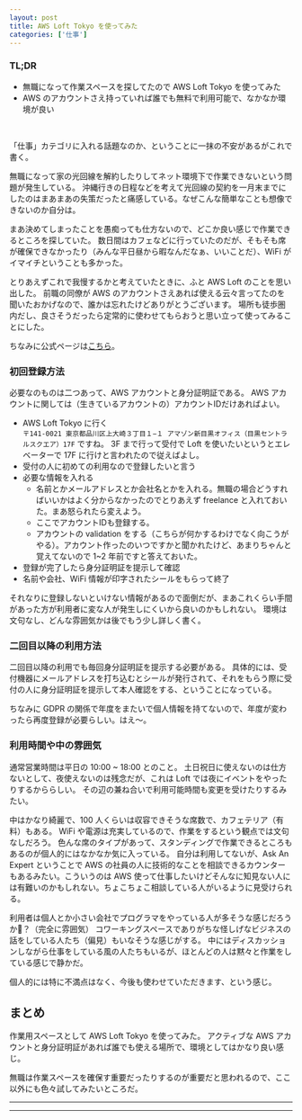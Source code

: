 ```yaml
---
layout: post
title: AWS Loft Tokyo を使ってみた
categories: ['仕事']
---
```


### TL;DR
- 無職になって作業スペースを探してたので AWS Loft Tokyo を使ってみた
- AWS のアカウントさえ持っていれば誰でも無料で利用可能で、なかなか環境が良い
<br>

<script type="text/javascript" src="https://cdn.mathjax.org/mathjax/latest/MathJax.js?config=TeX-AMS-MML_HTMLorMML"></script>

「仕事」カテゴリに入れる話題なのか、ということに一抹の不安があるがこれで書く。

無職になって家の光回線を解約したりしてネット環境下で作業できないという問題が発生している。
沖縄行きの日程などを考えて光回線の契約を一月末までにしたのはまあまあの失策だったと痛感している。なぜこんな簡単なことも想像できないのか自分は。

まあ決めてしまったことを愚痴っても仕方ないので、どこか良い感じで作業できるところを探していた。
数日間はカフェなどに行っていたのだが、そもそも席が確保できなかったり（みんな平日昼から暇なんだなぁ、いいことだ）、WiFi がイマイチということも多かった。

とりあえずこれで我慢するかと考えていたときに、ふと AWS Loft のことを思い出した。
前職の同僚が AWS のアカウントさえあれば使える云々言ってたのを聞いたおかげなので、誰かは忘れたけどありがとうございます。
場所も徒歩圏内だし、良さそうだったら定常的に使わせてもらおうと思い立って使ってみることにした。

ちなみに公式ページは[こちら](https://aws.amazon.com/jp/start-ups/loft/tokyo/)。

### 初回登録方法
必要なのものは二つあって、AWS アカウントと身分証明証である。
AWS アカウントに関しては（生きているアカウントの）アカウントIDだけあればよい。

- AWS Loft Tokyo に行く  
  `〒141-0021 東京都品川区上大崎３丁目１−１ アマゾン新目黒オフィス（目黒セントラルスクエア）17F` ですね。
  3F まで行って受付で Loft を使いたいというとエレベーターで 17F に行けと言われたので従えばよし。
- 受付の人に初めての利用なので登録したいと言う
- 必要な情報を入れる
  - 名前とかメールアドレスとか会社名とかを入れる。無職の場合どうすればいいかはよく分からなかったのでとりあえず freelance と入れておいた。まあ怒られたら変えよう。
  - ここでアカウントIDも登録する。
  - アカウントの validation をする（こちらが何かするわけでなく向こうがやる）。アカウント作ったのいつですかと聞かれたけど、あまりちゃんと覚えてないので 1~2 年前ですと答えておいた。
- 登録が完了したら身分証明証を提示して確認
- 名前や会社、WiFi 情報が印字されたシールをもらって終了

それなりに登録しないといけない情報があるので面倒だが、まあこれくらい手間があった方が利用者に変な人が発生しにくいから良いのかもしれない。
環境は文句なし、どんな雰囲気かは後でもう少し詳しく書く。


### 二回目以降の利用方法
二回目以降の利用でも毎回身分証明証を提示する必要がある。
具体的には、受付機器にメールアドレスを打ち込むとシールが発行されて、それをもらう際に受付の人に身分証明証を提示して本人確認をする、ということになっている。

ちなみに GDPR の関係で年度をまたいで個人情報を持てないので、年度が変わったら再度登録が必要らしい。はえ〜。


### 利用時間や中の雰囲気
通常営業時間は平日の 10:00 ~ 18:00 とのこと。
土日祝日に使えないのは仕方ないとして、夜使えないのは残念だが、これは Loft では夜にイベントをやったりするかららしい。
その辺の兼ね合いで利用可能時間も変更を受けたりするみたい。

中はかなり綺麗で、100 人くらいは収容できそうな席数で、カフェテリア（有料）もある。
WiFi や電源は充実しているので、作業をするという観点では文句なしだろう。
色んな席のタイプがあって、スタンディングで作業できるところもあるのが個人的にはなかなか気に入っている。
自分は利用してないが、Ask An Expert ということで AWS の社員の人に技術的なことを相談できるカウンターもあるみたい。こういうのは AWS 使って仕事したいけどそんなに知見ない人には有難いのかもしれない。ちょこちょこ相談している人がいるように見受けられる。

利用者は個人とか小さい会社でプログラマをやっている人が多そうな感じだろうか？（完全に雰囲気）
コワーキングスペースでありがちな怪しげなビジネスの話をしている人たち（偏見）もいなそうな感じがする。
中にはディスカッションしながら仕事をしている風の人たちもいるが、ほとんどの人は黙々と作業をしている感じで静かだ。

個人的には特に不満点はなく、今後も使わせていただきます、という感じ。


## まとめ
作業用スペースとして AWS Loft Tokyo を使ってみた。
アクティブな AWS アカウントと身分証明証があれば誰でも使える場所で、環境としてはかなり良い感じ。

無職は作業スペースを確保す重要だったりするのが重要だと思われるので、ここ以外にも色々試してみたいところだ。

---
---
<br>
